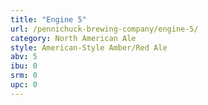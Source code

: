 ```yaml
---
title: "Engine 5"
url: /pennichuck-brewing-company/engine-5/
category: North American Ale
style: American-Style Amber/Red Ale
abv: 5
ibu: 0
srm: 0
upc: 0
---
```


